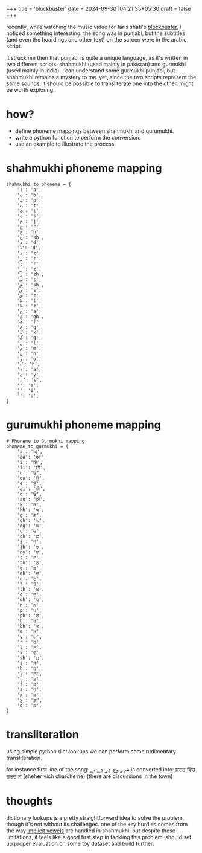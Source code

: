+++
title = 'blockbuster'
date = 2024-09-30T04:21:35+05:30
draft = false
+++

recently, while watching the music video for faris shafi's [blockbuster](https://www.youtube.com/watch?v=-urTPhh7gNk), i noticed something interesting. the song was in punjabi, but the subtitles (and even the hoardings and other text) on the screen were in the arabic script.

it struck me then that punjabi is quite a unique language, as it's written in two different scripts: shahmukhi (used mainly in pakistan) and gurmukhi (used mainly in india). i can understand some gurmukhi punjabi, but shahmukhi remains a mystery to me. yet, since the two scripts represent the same sounds, it should be possible to transliterate one into the other. might be worth exploring.


# how?

- define phoneme mappings between shahmukhi and gurumukhi.
- write a python function to perform the conversion.
- use an example to illustrate the process.


# shahmukhi phoneme mapping

```
shahmukhi_to_phoneme = {
    'ا': 'a',
    'ب': 'b',
    'پ': 'p',
    'ت': 't',
    'ٹ': 'ṭ',
    'ث': 's',
    'ج': 'j',
    'چ': 'c',
    'ح': 'h',
    'خ': 'kh',
    'د': 'd',
    'ڈ': 'ḍ',
    'ذ': 'z',
    'ر': 'r',
    'ڑ': 'ṛ',
    'ز': 'z',
    'ژ': 'zh',
    'س': 's',
    'ش': 'sh',
    'ص': 's',
    'ض': 'z',
    'ط': 't',
    'ظ': 'z',
    'ع': 'a',
    'غ': 'gh',
    'ف': 'f',
    'ق': 'q',
    'ک': 'k',
    'گ': 'g',
    'ل': 'l',
    'م': 'm',
    'ن': 'n',
    'و': 'o',
    'ہ': 'h',
    'ء': 'a',
    'ی': 'y',
    'ے': 'e',
    'َ': 'a',   
    'ِ': 'i',  
    'ُ': 'u', 
}
```


# gurumukhi phoneme mapping

```
# Phoneme to Gurmukhi mapping
phoneme_to_gurmukhi = {
    'a': 'ਅ',
    'aa': 'ਆ',
    'i': 'ਇ',
    'ii': 'ਈ',
    'u': 'ਉ',
    'oo': 'ਊ',
    'e': 'ਏ',
    'ai': 'ਐ',
    'o': 'ਓ',
    'au': 'ਔ',
    'k': 'ਕ',
    'kh': 'ਖ',
    'g': 'ਗ',
    'gh': 'ਘ',
    'ng': 'ਙ',
    'c': 'ਚ',
    'ch': 'ਛ',
    'j': 'ਜ',
    'jh': 'ਝ',
    'ny': 'ਞ',
    'ṭ': 'ਟ',
    'ṭh': 'ਠ',
    'ḍ': 'ਡ',
    'ḍh': 'ਢ',
    'ṇ': 'ਣ',
    't': 'ਤ',
    'th': 'ਥ',
    'd': 'ਦ',
    'dh': 'ਧ',
    'n': 'ਨ',
    'p': 'ਪ',
    'ph': 'ਫ',
    'b': 'ਬ',
    'bh': 'ਭ',
    'm': 'ਮ',
    'y': 'ਯ',
    'r': 'ਰ',
    'l': 'ਲ',
    'v': 'ਵ',
    'sh': 'ਸ਼',
    'ṣ': 'ਸ',
    'h': 'ਹ',
    'ḷ': 'ਲ਼',
    'ṛ': 'ੜ',
    'f': 'ਫ਼',
    'z': 'ਜ਼',
    'x': 'ਖ਼',
    'ɣ': 'ਗ਼',
    'q': 'ਕ਼',
}
```

# transliteration

using simple python dict lookups we can perform some rudimentary transliteration.

for instance first line of the song: شہر وچ چر چے نے
is converted into: ਸ਼ਹਰ ਵਿੱਚ ਚਰਚੇ ਨੇ (sheher vich charche ne) (there are discussions in the town)

# thoughts

dictionary lookups is a pretty straightforward idea to solve the problem, though it's not without its challenges. one of the key hurdles comes from the way [implicit vowels](https://learnpunjabi.org/pdf/gslehal-pap24.pdf) are handled in shahmukhi. but despite these limitations, it feels like a good first step in tackling this problem. should set up proper evaluation on some toy dataset and build further.







